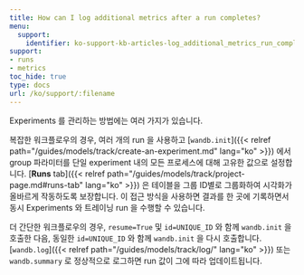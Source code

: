 ```yaml
---
title: How can I log additional metrics after a run completes?
menu:
  support:
    identifier: ko-support-kb-articles-log_additional_metrics_run_completes
support:
- runs
- metrics
toc_hide: true
type: docs
url: /ko/support/:filename
---
```


Experiments 를 관리하는 방법에는 여러 가지가 있습니다.

복잡한 워크플로우의 경우, 여러 개의 run 을 사용하고 [`wandb.init`]({{< relref path="/guides/models/track/create-an-experiment.md" lang="ko" >}}) 에서 group 파라미터를 단일 experiment 내의 모든 프로세스에 대해 고유한 값으로 설정합니다. [**Runs** tab]({{< relref path="/guides/models/track/project-page.md#runs-tab" lang="ko" >}}) 은 테이블을 그룹 ID별로 그룹화하여 시각화가 올바르게 작동하도록 보장합니다. 이 접근 방식을 사용하면 결과를 한 곳에 기록하면서 동시 Experiments 와 트레이닝 run 을 수행할 수 있습니다.

더 간단한 워크플로우의 경우, `resume=True` 및 `id=UNIQUE_ID` 와 함께 `wandb.init` 을 호출한 다음, 동일한 `id=UNIQUE_ID` 와 함께 `wandb.init` 을 다시 호출합니다. [`wandb.log`]({{< relref path="/guides/models/track/log/" lang="ko" >}}) 또는 `wandb.summary` 로 정상적으로 로그하면 run 값이 그에 따라 업데이트됩니다.
